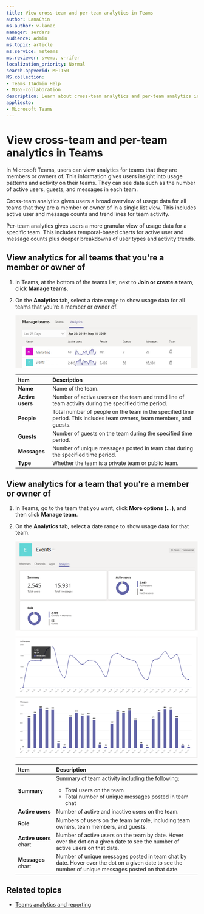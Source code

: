 ```yaml
---
title: View cross-team and per-team analytics in Teams
author: LanaChin    
ms.author: v-lanac
manager: serdars
audience: Admin
ms.topic: article
ms.service: msteams
ms.reviewer: svemu, v-rifer
localization_priority: Normal
search.appverid: MET150
MS.collection: 
- Teams_ITAdmin_Help
- M365-collaboration
description: Learn about cross-team analytics and per-team analytics in Teams, which let users see usage data for teams that they are members of.
appliesto: 
- Microsoft Teams
---
```

# View cross-team and per-team analytics in Teams

In Microsoft Teams, users can view analytics for teams that they are members or owners of. This information gives users insight into usage patterns and activity on their teams. They can see data such as the number of active users, guests, and messages in each team.

Cross-team analytics gives users a broad overview of usage data for all teams that they are a member or owner of in a single list view. This includes active user and message counts and trend lines for team activity.  

Per-team analytics gives users a more granular view of usage data for a specific team. This includes temporal-based charts for active user and message counts plus deeper breakdowns of user types and activity trends.

## View analytics for all teams that you're a member or owner of

1. In Teams, at the bottom of the teams list, next to **Join or create a team**, click **Manage teams**.
2. On the **Analytics** tab, select a date range to show usage data for all teams that you're a member or owner of.

    ![cross-team-and-per-team-analytics-cross-team.png](../media/cross-team-and-per-team-analytics-cross-team.png)

    |Item |Description  |
    |--------|-------------|
    |**Name**   |Name of the team. |
    |**Active users**   |Number of active users on the team and trend line of team activity during the specified time period.
    |**People**   |Total number of people on the team in the specified time period. This includes team owners, team members, and guests.|
    |**Guests**   |Number of guests on the team during the specified time period. |
    |**Messages**   |Number of unique messages posted in team chat during the specified time period. |
    |**Type**   |Whether the team is a private team or public team.|

## View analytics for a team that you're a member or owner of

1. In Teams, go to the team that you want, click **More options (...)**, and then click **Manage team**.  
2. On the **Analytics** tab, select a date range to show usage data for that team.  

    ![cross-team-and-per-team-analytics-per-team.png](../media/cross-team-and-per-team-analytics-per-team.png)

    |Item |Description  |
    |--------|-------------|
    |**Summary**   |Summary of team activity including the following:<ul><li>Total users on the team</li> <li> Total number of unique messages posted in team chat </li> </ul> |
    |**Active users**   |Number of active and inactive users on the team.|
    |**Role**   |Numbers of users on the team by role, including team owners, team members, and guests.|
    |**Active users** chart  |Number of active users on the team by date. Hover over the dot on a given date to see the number of active users on that date.|
    |**Messages** chart  |Number of unique messages posted in team chat by date. Hover over the dot on a given date to see the number of unique messages posted on that date.|
   

## Related topics

- [Teams analytics and reporting](teams-reporting-reference.md)